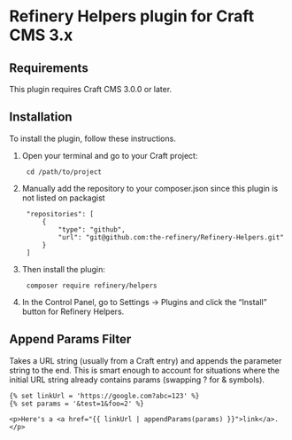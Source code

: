 # Refinery Helpers plugin for Craft CMS 3.x

## Requirements

This plugin requires Craft CMS 3.0.0 or later.

## Installation

To install the plugin, follow these instructions.

1. Open your terminal and go to your Craft project:

        cd /path/to/project

2. Manually add the repository to your composer.json since this plugin is not listed on packagist

		"repositories": [
			{
				"type": "github",
				"url": "git@github.com:the-refinery/Refinery-Helpers.git"
			}
		]

3. Then install the plugin:

		composer require refinery/helpers

4. In the Control Panel, go to Settings → Plugins and click the “Install” button for Refinery Helpers.

## Append Params Filter

Takes a URL string (usually from a Craft entry) and appends the parameter string to the end.  This is smart enough to account for situations where the initial URL string already contains params (swapping ? for & symbols).

```
{% set linkUrl = 'https://google.com?abc=123' %}
{% set params = '&test=1&foo=2' %}

<p>Here's a <a href="{{ linkUrl | appendParams(params) }}">link</a>.</p>
```